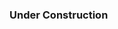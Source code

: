 ### Under Construction


<!-- ---
layout: page
title: Helping Students Learn!
---

I teach the following courses on a regular basis.

* [Statistical Concepts & Analysis (MTH107)]({{site-url}}/NCMTH107/) — Fall, Winter
* [Biometry (MTH207)]({{site-url}}/NCMTH207/) — Winter

I regularly advise students in the following experiences.  [Contact me](mailto:dogle@northland.edu) if you are interested in one of these opportunities.

* [Senior Capstones / Theses](capstones)
* Field Experiences
* Internships

The following are examples of students students conducting field work in my classes.

* Zach Woiak and Kelsey Norton describes electrofishing trout on Schacte Creek.
[![Zach & Kelsey](img/Video_ZachKelsey.JPG)](https://youtu.be/PTyf8p1decI)

* Gabby Jukkula describes our work at the Iron River National Fish Hatchery.
[![Gabby](img/Video_Gabby.JPG)](https://youtu.be/NUH70p9CdNQ)

* Katie Lancaster describes fyke-netting on Inch Lake.
[![Zach & Kelsey](img/Video_ZachKelsey.JPG)](https://youtu.be/kbAQ0mpQZWE) -->

